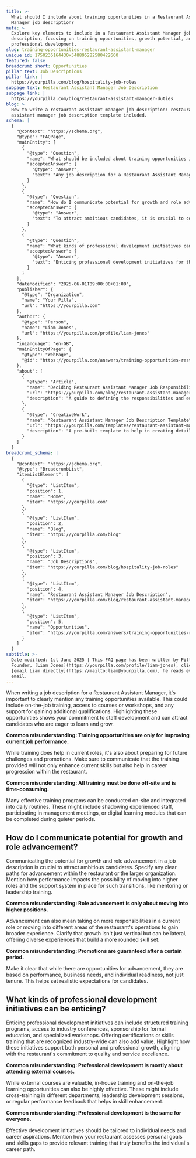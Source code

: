```yaml
---
title: >-
  What should I include about training opportunities in a Restaurant Assistant
  Manager job description?
meta: >
  Explore key elements to include in a Restaurant Assistant Manager job
  description, focusing on training opportunities, growth potential, and
  professional development.
slug: training-opportunities-restaurant-assistant-manager
unique id: 1750236164430x548895282580422660
featured: false
breadcrumb short: Opportunities
pillar text: Job Descriptions
pillar link: |
  https://yourpilla.com/blog/hospitality-job-roles
subpage text: Restaurant Assistant Manager Job Description
subpage link: |
  https://yourpilla.com/blog/restaurant-assistant-manager-duties
blog: >
  How to write a restaurant assistant manager job description: restaurant
  assistant manager job description template included.
schema: |
  {
    "@context": "https://schema.org",
    "@type": "FAQPage",
    "mainEntity": [
      {
        "@type": "Question",
        "name": "What should be included about training opportunities in a Restaurant Assistant Manager job description?",
        "acceptedAnswer": {
          "@type": "Answer",
          "text": "Any job description for a Restaurant Assistant Manager should clearly outline available training opportunities. These might include on-site job training, access to external courses, and workshops that support professional growth and qualification attainment. Emphasise that these opportunities are designed not just for current role enhancement, but also for preparing for future career challenges and promotion opportunities."
        }
      },
      {
        "@type": "Question",
        "name": "How do I communicate potential for growth and role advancement in a Restaurant Assistant Manager job description?",
        "acceptedAnswer": {
          "@type": "Answer",
          "text": "To attract ambitious candidates, it is crucial to communicate clear pathways for career advancement within your restaurant or broader organisation. Highlight how performance and readiness can lead to higher roles, and mention support systems like mentoring or leadership training. Ensure the job description presents growth as both vertical and lateral, offering opportunities to gain diverse experiences."
        }
      },
      {
        "@type": "Question",
        "name": "What kinds of professional development initiatives can be enticing in the hospitality industry?",
        "acceptedAnswer": {
          "@type": "Answer",
          "text": "Enticing professional development initiatives for the hospitality industry can include structured training programs, access to industry conferences, formal education sponsorships, and industry-recognised certification opportunities. Highlight how these initiatives support both personal and professional growth, tying them back to your restaurant’s commitment to quality and service excellence. Ensure to convey that professional development offerings are adapted to individual career goals and skills requirements."
        }
      }
    ],
    "dateModified": "2025-06-01T09:00:00+01:00",
    "publisher": {
      "@type": "Organization",
      "name": "Your Pilla",
      "url": "https://yourpilla.com"
    },
    "author": {
      "@type": "Person",
      "name": "Liam Jones",
      "url": "https://yourpilla.com/profile/liam-jones"
    },
    "inLanguage": "en-GB",
    "mainEntityOfPage": {
      "@type": "WebPage",
      "@id": "https://yourpilla.com/answers/training-opportunities-restaurant-assistant-manager"
    },
    "about": [
      {
        "@type": "Article",
        "name": "Deciding Restaurant Assistant Manager Job Responsibilities and Skills",
        "url": "https://yourpilla.com/blog/restaurant-assistant-manager-duties",
        "description": "A guide to defining the responsibilities and essential skills required for a Restaurant Assistant Manager position."
      },
      {
        "@type": "CreativeWork",
        "name": "Restaurant Assistant Manager Job Description Template",
        "url": "https://yourpilla.com/templates/restaurant-assistant-manager-job-description",
        "description": "A pre-built template to help in creating detailed and effective job descriptions for the position of Restaurant Assistant Manager."
      }
    ]
  }
breadcrumb_schema: |
  {
    "@context": "https://schema.org",
    "@type": "BreadcrumbList",
    "itemListElement": [
      {
        "@type": "ListItem",
        "position": 1,
        "name": "Home",
        "item": "https://yourpilla.com"
      },
      {
        "@type": "ListItem",
        "position": 2,
        "name": "Blog",
        "item": "https://yourpilla.com/blog"
      },
      {
        "@type": "ListItem",
        "position": 3,
        "name": "Job Descriptions",
        "item": "https://yourpilla.com/blog/hospitality-job-roles"
      },
      {
        "@type": "ListItem",
        "position": 4,
        "name": "Restaurant Assistant Manager Job Description",
        "item": "https://yourpilla.com/blog/restaurant-assistant-manager-duties"
      },
      {
        "@type": "ListItem",
        "position": 5,
        "name": "Opportunities",
        "item": "https://yourpilla.com/answers/training-opportunities-restaurant-assistant-manager"
      }
    ]
  }
subtitle: >-
  Date modified: 1st June 2025 | This FAQ page has been written by Pilla
  Founder, [Liam Jones](https://yourpilla.com/profile/liam-jones), click to
  [email Liam directly](https://mailto:liam@yourpilla.com), he reads every
  email.
---
```

When writing a job description for a Restaurant Assistant Manager, it's important to clearly mention any training opportunities available. This could include on-the-job training, access to courses or workshops, and any support for gaining additional qualifications. Highlighting these opportunities shows your commitment to staff development and can attract candidates who are eager to learn and grow.

**Common misunderstanding: Training opportunities are only for improving current job performance.**

While training does help in current roles, it's also about preparing for future challenges and promotions. Make sure to communicate that the training provided will not only enhance current skills but also help in career progression within the restaurant.

**Common misunderstanding: All training must be done off-site and is time-consuming.**

Many effective training programs can be conducted on-site and integrated into daily routines. These might include shadowing experienced staff, participating in management meetings, or digital learning modules that can be completed during quieter periods.

## How do I communicate potential for growth and role advancement?

Communicating the potential for growth and role advancement in a job description is crucial to attract ambitious candidates. Specify any clear paths for advancement within the restaurant or the larger organization. Mention how performance impacts the possibility of moving into higher roles and the support system in place for such transitions, like mentoring or leadership training.

**Common misunderstanding: Role advancement is only about moving into higher positions.**

Advancement can also mean taking on more responsibilities in a current role or moving into different areas of the restaurant's operations to gain broader experience. Clarify that growth isn't just vertical but can be lateral, offering diverse experiences that build a more rounded skill set.

**Common misunderstanding: Promotions are guaranteed after a certain period.**

Make it clear that while there are opportunities for advancement, they are based on performance, business needs, and individual readiness, not just tenure. This helps set realistic expectations for candidates.

## What kinds of professional development initiatives can be enticing?

Enticing professional development initiatives can include structured training programs, access to industry conferences, sponsorship for formal education, and specialized workshops. Offering certifications or skills training that are recognized industry-wide can also add value. Highlight how these initiatives support both personal and professional growth, aligning with the restaurant's commitment to quality and service excellence.

**Common misunderstanding: Professional development is mostly about attending external courses.**

While external courses are valuable, in-house training and on-the-job learning opportunities can also be highly effective. These might include cross-training in different departments, leadership development sessions, or regular performance feedback that helps in skill enhancement.

**Common misunderstanding: Professional development is the same for everyone.**

Effective development initiatives should be tailored to individual needs and career aspirations. Mention how your restaurant assesses personal goals and skills gaps to provide relevant training that truly benefits the individual's career path.
